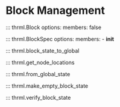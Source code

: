 # Block Management

::: thrml.Block
    options:
        members: false

::: thrml.BlockSpec
    options:
        members:
            - __init__

::: thrml.block_state_to_global

::: thrml.get_node_locations

::: thrml.from_global_state

::: thrml.make_empty_block_state

::: thrml.verify_block_state